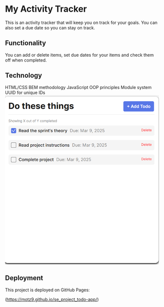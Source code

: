 # My Activity Tracker

This is an activity tracker that will keep you on track for your goals. You can also set a due date so you can stay on track.

## Functionality

You can add or delete items, set due dates for your items and check them off when completed.

## Technology

HTML/CSS
BEM methodology
JavaScript
OOP principles
Module system
UUID for unique IDs
![Todo App](<Screenshot 2025-03-09 113226.png>)

## Deployment

This project is deployed on GitHub Pages:

(https://motz9.github.io/se_project_todo-app/)
